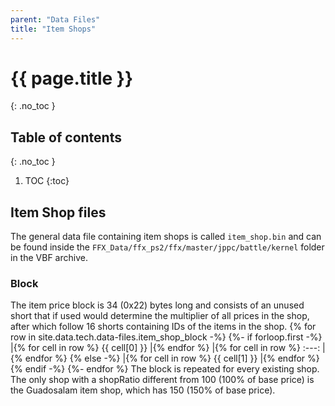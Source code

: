 ```yaml
---
parent: "Data Files"
title: "Item Shops"
---
```

# {{ page.title }}
{: .no_toc }

## Table of contents
{: .no_toc }

1. TOC
{:toc}

## Item Shop files
The general data file containing item shops is called `item_shop.bin` and can be found inside the `FFX_Data/ffx_ps2/ffx/master/jppc/battle/kernel` folder in the VBF archive.

### Block
The item price block is 34 (0x22) bytes long and consists of an unused short that if used would determine the multiplier of all prices in the shop, after which follow 16 shorts containing IDs of the items in the shop.
{% for row in site.data.tech.data-files.item_shop_block -%}
{%- if forloop.first -%}
|{% for cell in row %} {{ cell[0] }} |{% endfor %}
|{% for cell in row %} :---: |{% endfor %}
{% else -%}
|{% for cell in row %} {{ cell[1] }} |{% endfor %}
{% endif -%}
{%- endfor %}
The block is repeated for every existing shop. The only shop with a shopRatio different from 100 (100% of base price) is the Guadosalam item shop, which has 150 (150% of base price).